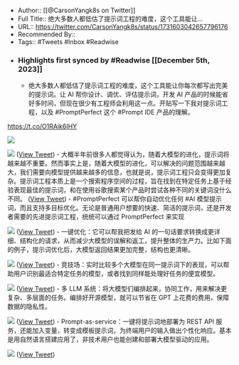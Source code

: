 - Author:: [[@CarsonYangk8s on Twitter]]
- Full Title:: 绝大多数人都低估了提示词工程的难度，这个工具能让...
- URL:: https://twitter.com/CarsonYangk8s/status/1731603042657796176
- Recommended By::
- Tags:: #Tweets #Inbox #Readwise
- ### Highlights first synced by #Readwise [[December 5th, 2023]]
    - 绝大多数人都低估了提示词工程的难度，这个工具能让你每次都写出完美的提示词。让 AI 帮你设计、调优、评估提示词，开发 AI 产品的时候能省好多时间，但现在很少有工程师会利用这一点。开贴写一下我对提示词工程，以及 #PromptPerfect 这个 #Prompt IDE 产品的理解。

https://t.co/O1RAik6IHY 

![](https://pbs.twimg.com/media/GAfjb6DbMAE7cRe.jpg) 

![](https://pbs.twimg.com/media/GAfjct4asAAjh3r.jpg) ([View Tweet](https://twitter.com/CarsonYangk8s/status/1731603042657796176))
    - 大概半年前很多人都觉得认为，随着大模型的进化，提示词将越来越不重要。然而事实上是，随着大模型的进化，可以解决的问题范围越来越大，我们需要向模型提供越来越多的信息，也就是说，提示词工程只会变得更加复杂。提示词工程本质上是一个搜索程序空间的过程，旨在找到在特定任务上基于经验表现最佳的提示词，和在使用谷歌搜索某个产品时尝试各种不同的关键词没什么不同。 ([View Tweet](https://twitter.com/CarsonYangk8s/status/1731603122441826567))
    - #PromptPerfect 可以帮你自动优化任何 #AI 模型提示词，而且支持多目标优化。无论是普通用户想要的快速、简洁的提示词，还是开发者需要的先进提示词工程，统统可以通过 PromptPerfect 来实现 

![](https://pbs.twimg.com/media/GAfkDA7bMAAD3mx.jpg) ([View Tweet](https://twitter.com/CarsonYangk8s/status/1731604046644142546))
    - 一键优化：它可以帮我把发给 AI 的一句话要求转换成更详细、结构化的请求，从而减少大模型的误解和返工，提升整体的生产力。比如下面的例子，提示词优化后，大模型返回结果更加完整，结构也更清晰。 

![](https://pbs.twimg.com/media/GAfkMM9bgAANzW-.png) ([View Tweet](https://twitter.com/CarsonYangk8s/status/1731604049148158454))
    - 竞技场：实时比较多个大模型在同一提示词下的表现，可以帮助用户识别最适合特定任务的模型，或者找到同样能处理好任务的便宜模型。 

![](https://pbs.twimg.com/media/GAfkTHOaoAABfMv.jpg) ([View Tweet](https://twitter.com/CarsonYangk8s/status/1731604051014623645))
    - 多 LLM 系统：将大模型们编排起来，协同工作，用来解决更复杂、多层面的任务。编排好开源模型，就可以节省在 GPT 上花费的费用，保障数据的隐私性。 

![](https://pbs.twimg.com/media/GAfkZu2bAAAaThN.jpg) ([View Tweet](https://twitter.com/CarsonYangk8s/status/1731604053715730693))
    - Prompt-as-service：一键将提示词地部署为 REST API 服务，还能加入变量，转变成模板提示词，为终端用户的输入做出个性化响应。基本是用自然语言搭建应用了，非技术用户也能创建和部署大模型驱动的应用。 

![](https://pbs.twimg.com/media/GAfkitqbUAAEOq6.jpg) ([View Tweet](https://twitter.com/CarsonYangk8s/status/1731604056056160770))
